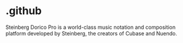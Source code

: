 # .github
Steinberg Dorico Pro is a world-class music notation and composition platform developed by Steinberg, the creators of Cubase and Nuendo.
